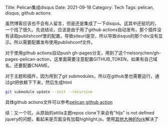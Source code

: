 Title: Pelican集成disqus
Date: 2021-09-18
Category: Tech
Tags: pelican, disqus, github actions

虽然博客应该也不会有人留言，但是还是集成了一下disqus。这其中还挺坑的，一个找了很久。先说结论，应该是由于用了github actions自动发布，那个插件没有读取publishconf里的配置，导致siteurl是空，所以导致disqus的那个div没有显示。所以需要配置发布使用publishconf文件。

对于使用github actions自动push gh-pages分支，用到了这个nelsonjchen/gh-pages-pelican-action，这里面需要注意配置GITHUB_TOKEN，如果有自己域名，还要配置CNAME。

对于主题和插件，因为用到了git submodules，所以在github里也需要运行，通过git把依赖下下来，然后生成html
```bash
git submodule update --init --recursive
```

具体github actions文件可以参考[pelican github action](https://github.com/bobobo80/bobobo80-blog/blob/master/.github/workflows/main.yml)

续：又一个坑，从原始的attila主题repos clone下来会有"hljs" is not defined jquery的问题，看起来是页面没有加载highlight.js，使用[其他大神的fork](https://github.com/coldnight/attila)解决了